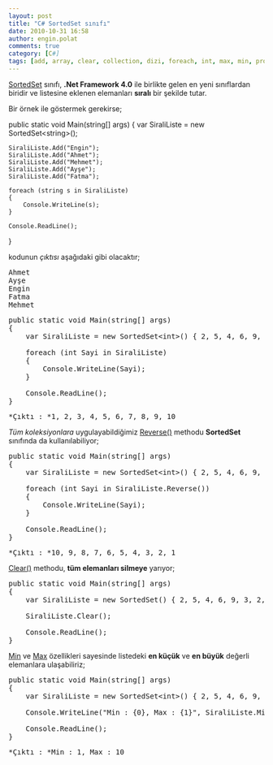 ```yaml
---
layout: post
title: "C# SortedSet sınıfı"
date: 2010-10-31 16:58
author: engin.polat
comments: true
category: [C#]
tags: [add, array, clear, collection, dizi, foreach, int, max, min, property, reverse, sortedset, static, string]
---
```

<a href="http://msdn.microsoft.com/library/dd412070.aspx" target="_blank">SortedSet</a> sınıfı, **.Net Framework 4.0** ile birlikte gelen en yeni sınıflardan biridir ve listesine eklenen elemanları **sıralı** bir şekilde tutar.

Bir örnek ile göstermek gerekirse;



public static void Main(string[] args)
{
    var SiraliListe = new SortedSet&lt;string&gt;();

    SiraliListe.Add("Engin");
    SiraliListe.Add("Ahmet");
    SiraliListe.Add("Mehmet");
    SiraliListe.Add("Ayşe");
    SiraliListe.Add("Fatma");

    foreach (string s in SiraliListe)
    {
        Console.WriteLine(s);
    }

    Console.ReadLine();
}</pre>

kodunun *çıktısı* aşağıdaki gibi olacaktır;

<pre>Ahmet
Ayşe
Engin
Fatma
Mehmet</pre>

<pre class="brush:csharp">public static void Main(string[] args)
{
    var SiraliListe = new SortedSet&lt;int&gt;() { 2, 5, 4, 6, 9, 3, 2, 8, 10, 7, 1 };

    foreach (int Sayi in SiraliListe)
    {
        Console.WriteLine(Sayi);
    }

    Console.ReadLine();
}</pre>

<pre>*Çıktı : *1, 2, 3, 4, 5, 6, 7, 8, 9, 10</pre>

*Tüm koleksiyonlara* uygulayabildiğimiz <a href="http://msdn.microsoft.com/library/dd412080.aspx" target="_blank">Reverse()</a> methodu **SortedSet** sınıfında da kullanılabiliyor;

<pre class="brush:csharp">public static void Main(string[] args)
{
    var SiraliListe = new SortedSet&lt;int&gt;() { 2, 5, 4, 6, 9, 3, 2, 8, 10, 7, 1 };

    foreach (int Sayi in SiraliListe.Reverse())
    {
        Console.WriteLine(Sayi);
    }

    Console.ReadLine();
}</pre>

<pre>*Çıktı : *10, 9, 8, 7, 6, 5, 4, 3, 2, 1</pre>

[Clear()](http://msdn.microsoft.com/library/dd381802.aspx) methodu, **tüm elemanları silmeye** yarıyor;

<pre class="brush:csharp">public static void Main(string[] args)
{
    var SiraliListe = new SortedSet() { 2, 5, 4, 6, 9, 3, 2, 8, 10, 7, 1 };

    SiraliListe.Clear();

    Console.ReadLine();
}</pre>

<a href="http://msdn.microsoft.com/library/dd411719.aspx" target="_blank">Min</a> ve <a href="http://msdn.microsoft.com/library/dd382351.aspx" target="_blank">Max</a> özellikleri sayesinde listedeki **en küçük** ve **en büyük** değerli elemanlara ulaşabiliriz;

<pre class="brush:csharp">public static void Main(string[] args)
{
    var SiraliListe = new SortedSet&lt;int&gt;() { 2, 5, 4, 6, 9, 3, 2, 8, 10, 7, 1 };

    Console.WriteLine("Min : {0}, Max : {1}", SiraliListe.Min, SiraliListe.Max);

    Console.ReadLine();
}</pre>

<pre>*Çıktı : *Min : 1, Max : 10


